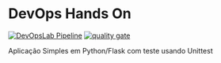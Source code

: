 # DevOps Hands On

[![DevOpsLab Pipeline](https://github.com/michaellabreuu/devopslab/actions/workflows/pipeline.yml/badge.svg)](https://github.com/michaellabreuu/devopslab/actions/workflows/pipeline.yml)
[![quality gate](https://sonarcloud.io/api/project_badges/measure?project=michaellabreuu_devopslab&metric=alert_status)](https://sonarcloud.io/summary/new_code?id=michaellabreuu_devopslab)

Aplicação Simples em Python/Flask com teste usando Unittest